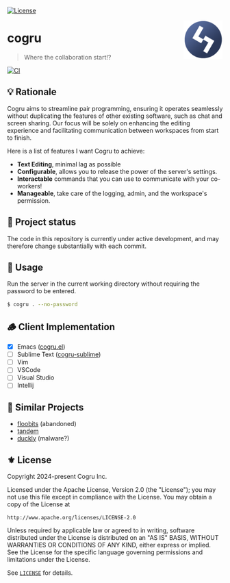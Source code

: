 [![License](https://img.shields.io/badge/License-Apache_2.0-green.svg)](https://opensource.org/licenses/Apache-2.0)

<a href="#"><img align="right" src="./etc/logo.png" width="18%"></a>
# cogru
> Where the collaboration start!?

[![CI](https://github.com/Cogru/cogru/actions/workflows/test.yml/badge.svg)](https://github.com/Cogru/cogru/actions/workflows/test.yml)

## 💡 Rationale

Cogru aims to streamline pair programming, ensuring it operates seamlessly
without duplicating the features of other existing software, such as chat and
screen sharing. Our focus will be solely on enhancing the editing experience
and facilitating communication between workspaces from start to finish.

Here is a list of features I want Cogru to achieve:

- **Text Editing**, minimal lag as possible
- **Configurable**, allows you to release the power of the server's settings.
- **Interactable** commands that you can use to communicate with your co-workers!
- **Manageable**, take care of the logging, admin, and the workspace's permission.

## 🚧 Project status

The code in this repository is currently under active development, and may
therefore change substantially with each commit.

## 🔧 Usage

Run the server in the current working directory without requiring the password
to be entered.

```sh
$ cogru . --no-password
```

## 🪵 Client Implementation

- [x] Emacs ([cogru.el][])
- [ ] Sublime Text ([cogru-sublime][])
- [ ] Vim
- [ ] VSCode
- [ ] Visual Studio
- [ ] Intellij

## 📁 Similar Projects

- [floobits][] (abandoned)
- [tandem][]
- [duckly][] (malware?)

## ⚜ License

Copyright 2024-present Cogru Inc.

Licensed under the Apache License, Version 2.0 (the "License");
you may not use this file except in compliance with the License.
You may obtain a copy of the License at

    http://www.apache.org/licenses/LICENSE-2.0

Unless required by applicable law or agreed to in writing, software
distributed under the License is distributed on an "AS IS" BASIS,
WITHOUT WARRANTIES OR CONDITIONS OF ANY KIND, either express or implied.
See the License for the specific language governing permissions and
limitations under the License.

See [`LICENSE`](./LICENSE) for details.


<!-- Links -->

[cogru.el]: https://github.com/Cogru/cogru.el
[cogru-sublime]: https://github.com/Cogru/cogru-sublime

[floobits]: https://floobits.com/
[tandem]: https://github.com/typeintandem/tandem
[duckly]: https://duckly.com/

